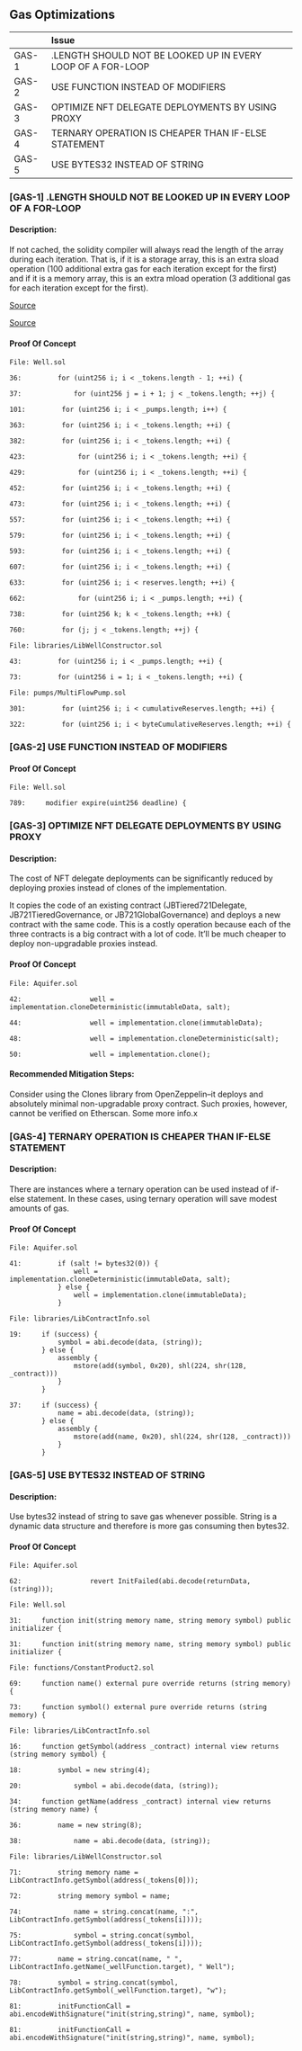 ## Gas Optimizations

|       | Issue                                                              |
| ----- | :----------------------------------------------------------------- |
| GAS-1 | <ARRAY>.LENGTH SHOULD NOT BE LOOKED UP IN EVERY LOOP OF A FOR-LOOP |
| GAS-2 | USE FUNCTION INSTEAD OF MODIFIERS                                  |
| GAS-3 | OPTIMIZE NFT DELEGATE DEPLOYMENTS BY USING PROXY                   |
| GAS-4 | TERNARY OPERATION IS CHEAPER THAN IF-ELSE STATEMENT                |
| GAS-5 | USE BYTES32 INSTEAD OF STRING                                      |

### [GAS-1] <ARRAY>.LENGTH SHOULD NOT BE LOOKED UP IN EVERY LOOP OF A FOR-LOOP

#### Description:

If not cached, the solidity compiler will always read the length of the array during each iteration. That is, if it is a storage array, this is an extra sload operation (100 additional extra gas for each iteration except for the first) and if it is a memory array, this is an extra mload operation (3 additional gas for each iteration except for the first).

[Source](https://forum.openzeppelin.com/t/a-collection-of-gas-optimisation-tricks/19966/6)

[Source](https://code4rena.com/reports/2022-12-backed#g14--arraylength-should-not-be-looked-up-in-every-loop-of-a-for-loop)

#### **Proof Of Concept**

```solidity
File: Well.sol

36:         for (uint256 i; i < _tokens.length - 1; ++i) {

37:             for (uint256 j = i + 1; j < _tokens.length; ++j) {

101:         for (uint256 i; i < _pumps.length; i++) {

363:         for (uint256 i; i < _tokens.length; ++i) {

382:         for (uint256 i; i < _tokens.length; ++i) {

423:             for (uint256 i; i < _tokens.length; ++i) {

429:             for (uint256 i; i < _tokens.length; ++i) {

452:         for (uint256 i; i < _tokens.length; ++i) {

473:         for (uint256 i; i < _tokens.length; ++i) {

557:         for (uint256 i; i < _tokens.length; ++i) {

579:         for (uint256 i; i < _tokens.length; ++i) {

593:         for (uint256 i; i < _tokens.length; ++i) {

607:         for (uint256 i; i < _tokens.length; ++i) {

633:         for (uint256 i; i < reserves.length; ++i) {

662:             for (uint256 i; i < _pumps.length; ++i) {

738:         for (uint256 k; k < _tokens.length; ++k) {

760:         for (j; j < _tokens.length; ++j) {

```

```solidity
File: libraries/LibWellConstructor.sol

43:         for (uint256 i; i < _pumps.length; ++i) {

73:         for (uint256 i = 1; i < _tokens.length; ++i) {

```

```solidity
File: pumps/MultiFlowPump.sol

301:         for (uint256 i; i < cumulativeReserves.length; ++i) {

322:         for (uint256 i; i < byteCumulativeReserves.length; ++i) {

```

### [GAS-2] USE FUNCTION INSTEAD OF MODIFIERS

#### **Proof Of Concept**

```solidity
File: Well.sol

789:     modifier expire(uint256 deadline) {

```

### [GAS-3] OPTIMIZE NFT DELEGATE DEPLOYMENTS BY USING PROXY

#### Description:

The cost of NFT delegate deployments can be significantly reduced by deploying proxies instead of clones of the implementation.

It copies the code of an existing contract (JBTiered721Delegate, JB721TieredGovernance, or JB721GlobalGovernance) and deploys a new contract with the same code. This is a costly operation because each of the three contracts is a big contract with a lot of code. It’ll be much cheaper to deploy non-upgradable proxies instead.

#### **Proof Of Concept**

```solidity
File: Aquifer.sol

42:                 well = implementation.cloneDeterministic(immutableData, salt);

44:                 well = implementation.clone(immutableData);

48:                 well = implementation.cloneDeterministic(salt);

50:                 well = implementation.clone();

```

#### Recommended Mitigation Steps:

Consider using the Clones library from OpenZeppelin–it deploys and absolutely minimal non-upgradable proxy contract. Such proxies, however, cannot be verified on Etherscan. Some more info.x

### [GAS-4] TERNARY OPERATION IS CHEAPER THAN IF-ELSE STATEMENT

#### Description:

There are instances where a ternary operation can be used instead of if-else statement. In these cases, using ternary operation will save modest amounts of gas.

#### **Proof Of Concept**

```solidity
File: Aquifer.sol

41:         if (salt != bytes32(0)) {
                well = implementation.cloneDeterministic(immutableData, salt);
            } else {
                well = implementation.clone(immutableData);
            }

```

```solidity
File: libraries/LibContractInfo.sol

19:     if (success) {
            symbol = abi.decode(data, (string));
        } else {
            assembly {
                mstore(add(symbol, 0x20), shl(224, shr(128, _contract)))
            }
        }

37:     if (success) {
            name = abi.decode(data, (string));
        } else {
            assembly {
                mstore(add(name, 0x20), shl(224, shr(128, _contract)))
            }
        }

```

### [GAS-5] USE BYTES32 INSTEAD OF STRING

#### Description:

Use bytes32 instead of string to save gas whenever possible. String is a dynamic data structure and therefore is more gas consuming then bytes32.

#### **Proof Of Concept**

```solidity
File: Aquifer.sol

62:                 revert InitFailed(abi.decode(returnData, (string)));

```

```solidity
File: Well.sol

31:     function init(string memory name, string memory symbol) public initializer {

31:     function init(string memory name, string memory symbol) public initializer {

```

```solidity
File: functions/ConstantProduct2.sol

69:     function name() external pure override returns (string memory) {

73:     function symbol() external pure override returns (string memory) {

```

```solidity
File: libraries/LibContractInfo.sol

16:     function getSymbol(address _contract) internal view returns (string memory symbol) {

18:         symbol = new string(4);

20:             symbol = abi.decode(data, (string));

34:     function getName(address _contract) internal view returns (string memory name) {

36:         name = new string(8);

38:             name = abi.decode(data, (string));

```

```solidity
File: libraries/LibWellConstructor.sol

71:         string memory name = LibContractInfo.getSymbol(address(_tokens[0]));

72:         string memory symbol = name;

74:             name = string.concat(name, ":", LibContractInfo.getSymbol(address(_tokens[i])));

75:             symbol = string.concat(symbol, LibContractInfo.getSymbol(address(_tokens[i])));

77:         name = string.concat(name, " ", LibContractInfo.getName(_wellFunction.target), " Well");

78:         symbol = string.concat(symbol, LibContractInfo.getSymbol(_wellFunction.target), "w");

81:         initFunctionCall = abi.encodeWithSignature("init(string,string)", name, symbol);

81:         initFunctionCall = abi.encodeWithSignature("init(string,string)", name, symbol);

```
